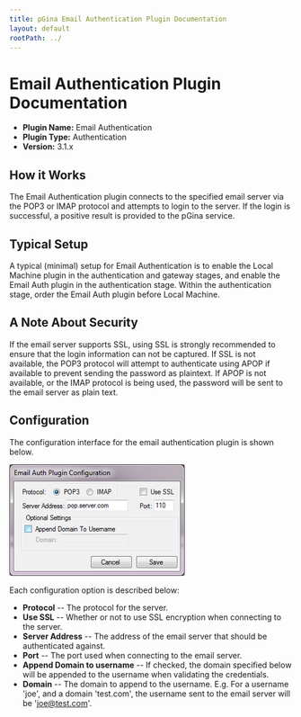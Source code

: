 ```yaml
---
title: pGina Email Authentication Plugin Documentation
layout: default
rootPath: ../
---
```


Email Authentication Plugin Documentation
===================

* **Plugin Name:** Email Authentication
* **Plugin Type:** Authentication
* **Version:** 3.1.x

How it Works
--------------------

The Email Authentication plugin connects to the specified email server via
the POP3 or IMAP protocol and attempts to login to the server. If the
login is successful, a positive result is provided to the pGina service.

Typical Setup
---------------------
A typical (minimal) setup for Email Authentication is to enable the Local Machine 
plugin in the authentication and gateway stages, and enable the Email Auth plugin 
in the authentication stage. Within the authentication stage, order the Email Auth plugin 
before Local Machine.

A Note About Security
---------------------
If the email server supports SSL, using SSL is strongly recommended to ensure that
the login information can not be captured. If SSL is not available, the POP3 protocol
will attempt to authenticate using APOP if available to prevent sending the password
as plaintext. If APOP is not available, or the IMAP protocol is being used, the 
password will be sent to the email server as plain text. 

Configuration
---------------------

The configuration interface for the email authentication plugin is shown below.

![Email Authentication Configuration](images/email_auth.png)

Each configuration option is described below:

* **Protocol** -- The protocol for the server. 
* **Use SSL** -- Whether or not to use SSL encryption when connecting to the server.
* **Server Address** -- The address of the email server that should be authenticated against.
* **Port** -- The port used when connecting to the email server.
* **Append Domain to username** -- If checked, the domain specified below will be 
appended to the username when validating the credentials.
* **Domain** -- The domain to append to the username. E.g. For a username 'joe',
 and a domain 'test.com', the username sent to the email server will be 'joe@test.com'.